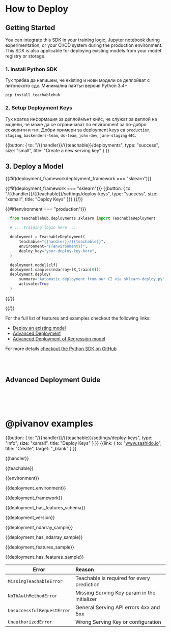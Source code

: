 # <a id="how-to-deploy"></a> How to Deploy

## <a id="how-to-deploy-getting-started"></a> Getting Started

You can integrate this SDK in your training logic, Jupyter notebook during experimentation, or your CI/CD system during the production environment. This SDK is also applicable for deploying existing models from your model registry or storage.

### 1. Install Python SDK

Тук трябва да напишем, че existing и нови модели се деплойват с питонското сдк. Минимална пайтън версия Python 3.4+

```
pip install teachablehub
```

### 2. Setup Deployment Keys

Тук кратка информация за деплоймънт кийс, че служат за деплой на модели, че може да се ограничават по environment за по-добро секюрити и тнт. Добри примери за deployment keys са `production`, `staging`, `backenders-team`, `ds-team`, `john-dev`, `jane-staging` etc.

{{button: { to: "/{{handler}}/{{teachable}}/deployments", type: "success", size: "small", title: "Create a new serving key" } }}

## <a id="how-to-deploy-examples"></a> 3. Deploy a Model

{{#if(deployment_frameworkdeployment_framework === "sklearn")}}

  {{#if(deployment_framework === "sklearn")}}
    {{button: { to: "/{{handler}}/{{teachable}}/settings/deploy-keys", type: "success", size: "xsmall", title: "Deploy Keys" }}}
  {{/}}
  
  {{#if(environment === "production")}}
  
```python
  from teachablehub.deployments.sklearn import TeachableDeployment

  # ... training logic here ...

  deployment = TeachableDeployment(
      teachable="{{handler}}/{{teachable}}",
      environment="{{environment}}",
      deploy_key="your-deploy-key-here",
  )

  deployment.model(clf)
  deployment.samples(ndarray=[X_train[0]])
  deployment.deploy(
      summary="Automatic deployment from our CI via sklearn-deploy.py",
      activate=True
  )
```
    
  {{/}}
  
{{/}}

For the full list of features and examples checkout the following links:

- [Deploy an existing model](https://github.com/teachablehub/python-sdk/blob/master/examples/deploy-existing.py)
- [Advanced Deployment](https://github.com/teachablehub/python-sdk/blob/master/examples/sklearn-train-deploy-advanced.py)
- [Advanced Deployment of Regression model](https://github.com/teachablehub/python-sdk/blob/master/examples/sklearn-train-deploy-regression-advanced.py)


For more details [checkout the Python SDK on GitHub](https://github.com/teachablehub/python-sdk)

<br /><br />

## Advanced Deployment Guide

<br /><br /><br />


# @pivanov examples

{{button: { to: "/{{handler}}/{{teachable}}/settings/deploy-keys", type: "info", size: "xsmall", title: "Deploy Keys" } }}
{{link: { to: "www.sashido.io", title: "Create", target: "_blank" } }}

{{handler}}

{{teachable}}

{{environment}}

{{deployment_environment}}

{{deployment_framework}}

{{deployment_has_features_schema}}

{{deployment_version}}

{{deployment_ndarray_sample}}

{{deployment_has_ndarray_sample}}

{{deployment_features_sample}}

{{deployment_has_features_sample}}


|Error|Reason|
|-----------|:-------------|
|`MissingTeachableError`|Teachable is required for every prediction|
|`NoThAuthMethodError`|Missing Serving Key param in the initializer|
|`UnsuccessfulRequestError`|General Serving API errors 4xx and 5xx|
|`UnauthorizedError`|Wrong Serving Key or configuration|

